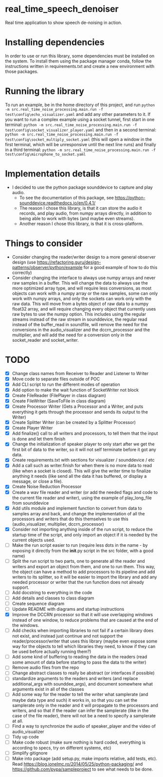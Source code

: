# real_time_speech_denoiser
Real time application to show speech de-noising in action.

# Installing dependencies
In order to use or run this library, some dependencies must be installed on the system. To install
them using the package manager conda, follow the instructions written in requirements.txt and create
a new environment with those packages.

# Running the library
To run an example, be in the home directory of this project, and run
```python -m src.real_time_noise_processing.main.run -f test\config\echo_visualizer.yaml```
and add any other parameters to it.
If you want to run a complex example using a socket tunnel, first start in one terminal:
```python -m src.real_time_noise_processing.main.run -f test\config\socket_visualizer_player.yaml```
and then in a second terminal:
```python -m src.real_time_noise_processing.main.run -f test\config\socket_multiply_socket.yaml```
(this will open a window in the first terminal, which will be unresponsive until the next line runs)
and finally in a third terminal:
```python -m src.real_time_noise_processing.main.run -f test\config\microphone_to_socket.yaml```

# Implementation details

- I decided to use the python package sounddevice to capture and play audio.
  - To see the documentation of this package, see  https://python-sounddevice.readthedocs.io/en/0.4.1/
  - The reason I chose this library, is that it can store the audio it records,
      and play audio, from numpy arrays directly, in addition to being able to
      work with bytes (and maybe even streams).
  - Another reason I chose this library, is that it is cross-platform.

# Things to consider
- Consider changing the reader/writer design to a more general observer design (use https://refactoring.guru/design-patterns/observer/python/example for a good example of how to do this correctly)
- Consider changing the interface to always use numpy arrays and never raw samples in a buffer. This will change the data to always use the more optimized array type, and will require less conversions, as most objects can work with a numpy array or the raw samples, some can only work with numpy arrays, and only the sockets can work only with the raw data. This will move from a bytes object of raw data to a numpy float32 array, and will require changing every object that currently uses raw bytes to use the numpy option. This includes using the regular streams instead of the raw stream in sounddevice, the regular read instead of the buffer_read in soundfile, will remove the need for the conversions in the audio_visualizer and the dccrn_processor and the multiplier, and will add the need for a conversion only in the socket_reader and socket_writer.

# TODO
- [x] Change class names from Receiver to Reader and Listener to Writer
- [x] Move code to separate files outside of POC
- [x] Add CLI script to run the different modes of operation
- [x] Add option to make the wait function of SocketWriter not block
- [x] Create FileReader (FilePlayer in class diagram)
- [x] Create FileWriter (SaveToFile in class diagram)
- [x] Create Processor Writer (Gets a Processor and a Writer, and puts everything it gets through the processor and sends its output to the Writer)
- [x] Create Splitter Writer (can be created by a Splitter Processor)
- [x] Create Player Writer
- [x] Add finalize() call to all writers and processors, to tell them that the input is done and let them finish
- [x] Change the initialization of speaker player to only start after we get the first bit of data to the writer, so it will not self terminate before it got any data.
- [x] Create requirements.txt with sections for visualizer / sounddevice / etc
- [x] Add a call such as writer.finish for when there is no more data to read (like when a socket is closed). This will give the writer time to finalize anything it needs (like send all the data it has buffered, or display a message, or close a file).
- [x] Create Noise Reduction Processor
- [x] Create a wav file reader and writer (or add the needed flags and code to the current file reader and writer), using the example of play_long_file from sounddevice
- [x] Add utils module and implement function to convert from data to samples array and back, and change the implementation of all the processors and writers that do this themselves to use this (audio_visualizer, multiplier, dccrn_processor)
- [x] Consider not importing anything inside of the run script, to reduce the startup time of the script, and only import an object if it is needed by the current objects used.
- [ ] Make the run script easier to run (require less dots in the name - by exposing it directly from the __init__.py script in the src folder, with a good name)
- [ ] Split the run script to two parts, one to generate all the reader and writers and export an object from them, and one to run them. This way, the object can have a method to add processors to its pipeline and add writers to its splitter, so it will be easier to import the library and add any needed processor or writer that the run function does not already support.
- [ ] Add docstring to everything in the code
- [ ] Add details and classes to class diagram
- [ ] Create sequence diagram
- [ ] Update README with diagrams and startup instructions
- [x] Improve the DCCRN processor so that it will use overlapping windows instead of one window, to reduce problems that are caused at the end of the windows.
- [ ] Add checks when importing libraries to not fail if a certain library does not exist, and instead just continue and not support the reader/processor/writer that uses this library (maybe even expose some way for the objects to tell which libraries they need, to know if they can be used before actually running them?)
- [ ] Add some kind of buffering to reading the data in the readers (read some amount of data before starting to pass the data to the writer)
- [ ] Remove audio files from the repo
- [ ] Change abstract classes to really be abstract (or interfaces if possible)
- [ ] standardize arguments to the readers and writers (and replace additional_args with sounddee_args), and document somewhere what arguments exist in all of the classes
- [ ] Add some way for the reader to tell the writer what samplerate (and maybe data type and such) it works in, so that you can set the samplerate only in the reader and it will propagate to the processors and writers, and so that if the reader can infer the samplerate (like in the case of the file reader), there will not be a need to specify a samplerate at all.
- [ ] Find a way to synchronize the audio of speaker_player and the video of audio_visualizer
- [ ] Tidy up code
- [ ] Make code robust (make sure nothing is hard coded, everything is according to specs, try on different systems, etc)
- [ ] Simplify gitignore
- [ ] Make into package (add setup.py, make imports relative, add tests, etc). Read https://blog.ionelmc.ro/2014/05/25/python-packaging/ and https://github.com/pypa/sampleproject to see what needs to be done.